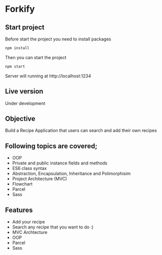 # Forkify

## Start project
Before start the project you need to install packages
```bash
npm install
```
Then you can start the project
```bash
npm start
```
Server will running at http://localhost:1234

## Live version

Under development

## Objective

Build a Recipe Application that users can search and add their own recipes

## Following topics are covered;

- OOP
- Private and public instance fields and methods
- ES6 class syntax
- Abstraction, Encapsulation, Inheritance and Polimorphisim
- Project Architecture (MVC)
- Flowchart
- Parcel
- Sass

## Features

- Add your recipe
- Search any recipe that you want to do :)
- MVC Archtecture
- OOP
- Parcel
- Sass
